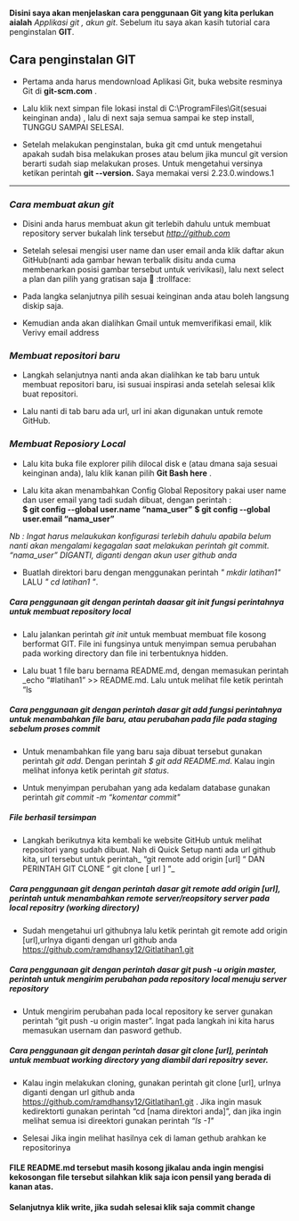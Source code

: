 **Disini saya akan menjelaskan cara penggunaan Git yang kita perlukan aialah**  *Applikasi git , akun git*. Sebelum itu saya akan kasih tutorial cara penginstalan **GIT**.
## Cara penginstalan GIT

 - Pertama anda harus mendownload Aplikasi  Git, buka website resminya Git  di **git-scm.com** .
 

- Lalu klik next simpan file lokasi instal di C:\ProgramFiles\Git(sesuai keinginan anda) , lalu di next saja semua sampai ke step install, TUNGGU SAMPAI SELESAI.
 

- Setelah melakukan penginstalan, buka git cmd  untuk mengetahui apakah sudah bisa melakukan proses atau belum jika muncul git version berarti sudah siap melakukan proses. Untuk mengetahui versinya ketikan perintah **git --version.**  Saya memakai versi 2.23.0.windows.1
 
 
 --------------------------------------------------------------------------------------------------------------------------------------------------------------------------------------------------------------------------------------------------------------
### _Cara membuat akun git_
- Disini anda harus membuat akun git terlebih dahulu  untuk membuat repository server bukalah link tersebut *http://github.com*

-  Setelah selesai mengisi user name dan user email anda klik daftar akun GitHub(nanti ada gambar hewan terbalik disitu anda cuma membenarkan posisi gambar tersebut untuk verivikasi), lalu next select a plan dan pilih yang gratisan saja :rofl: :trollface:


- Pada langka selanjutnya pilih sesuai keinginan anda atau boleh langsung diskip saja.

-  Kemudian  anda akan dialihkan Gmail untuk memverifikasi email, klik Verivy email address

### _Membuat repositori baru_

- Langkah selanjutnya nanti anda akan dialihkan ke tab baru untuk membuat repositori baru, isi susuai inspirasi anda setelah selesai klik buat repositori. 

-  Lalu nanti di tab baru ada url, url ini akan digunakan untuk remote GitHub.

### _Membuat Reposiory Local_

- Lalu kita buka file explorer pilih dilocal disk e (atau dmana saja sesuai keinginan anda), lalu klik kanan pilih **Git Bash here** .

- Lalu kita akan menambahkan Config Global Repository  pakai user name dan user email yang tadi sudah dibuat, dengan perintah : 	
      **$ git config --global user.name “nama_user”**
      **$ git config --global user.email “nama_user”**
      
_Nb : Ingat harus melaukukan konfigurasi terlebih dahulu apabila belum nanti akan mengalami kegagalan saat melakukan perintah git   commit. “nama_user” DIGANTI, diganti dengan akun user github anda_

- Buatlah direktori baru dengan menggunakan perintah *" mkdir latihan1"*  LALU *" cd latihan1 "*.

 ##### _Cara penggunaan git dengan perintah daasar git init fungsi  perintahnya  untuk membuat repository local_ 

- Lalu jalankan perintah *git init* untuk membuat membuat file kosong berformat GIT. File ini fungsinya untuk menyimpan semua perubahan pada working directory dan file ini terbentuknya hidden.

-  Lalu buat 1 file baru bernama README.md, dengan memasukan perintah _echo “#latihan1” >> README.md. Lalu untuk melihat file ketik perintah “ls 

##### _Cara penggunaan git dengan perintah dasar git add  fungsi perintahnya untuk menambahkan file baru, atau perubahan pada file pada staging sebelum proses commit_

- Untuk menambahkan file yang baru saja dibuat tersebut gunakan perintah *git add*. Dengan perintah _$ git add README.md_. Kalau ingin melihat infonya ketik perintah _git status_.

- Untuk menyimpan perubahan yang ada kedalam database gunakan perintah _git commit -m “komentar commit"_

##### **File berhasil tersimpan**

-  Langkah berikutnya kita kembali ke website GitHub untuk melihat repositori yang sudah dibuat.
Nah di Quick Setup nanti ada url github kita, url tersebut untuk perintah_ “git remote add origin [url] “ DAN PERINTAH GIT CLONE “ git clone [ url ] “_

 ##### _Cara penggunaan git dengan perintah dasar  git remote add origin [url], perintah untuk menambahkan remote server/reopsitory server pada local repositry (working directory)_

- Sudah mengetahui url githubnya lalu ketik perintah git remote add origin [url],urlnya diganti dengan url github anda https://github.com/ramdhansy12/Gitlatihan1.git
   
 ##### _Cara penggunaan git dengan perintah dasar git push -u origin master, perintah untuk mengirim perubahan pada repository local menuju server repository_

- Untuk  mengirim perubahan pada local repository ke server gunakan perintah “git push -u origin master”. Ingat pada langkah ini kita harus memasukan usernam dan pasword gethub.

##### _Cara penggunaan git dengan perintah dasar  git clone [url], perintah untuk membuat working directory yang diambil dari repositry sever._

- Kalau ingin melakukan cloning, gunakan perintah git clone [url], urlnya diganti dengan url github anda https://github.com/ramdhansy12/Gitlatihan1.git . Jika ingin masuk kedirektorti gunakan perintah “cd [nama direktori anda]”, dan jika ingin melihat semua isi direektori gunakan perintah _“ls -1"_

-  Selesai Jika ingin melihat hasilnya cek di  laman gethub arahkan ke repositorinya

#### **FILE README.md tersebut masih kosong jikalau anda ingin mengisi kekosongan file tersebut silahkan klik saja icon pensil yang berada di kanan atas**. 

#### **Selanjutnya klik write, jika sudah selesai klik saja commit change**

